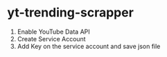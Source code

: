 # yt-trending-scrapper

1. Enable YouTube Data API
2. Create Service Account
3. Add Key on the service account and save json file


